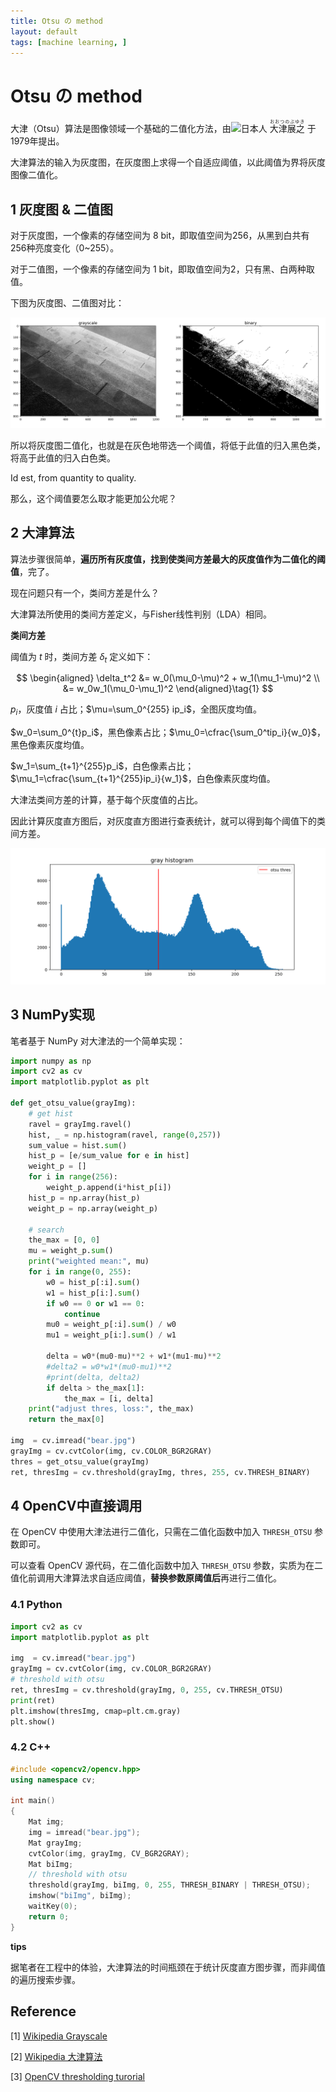 ```yaml
---
title: Otsu の method
layout: default
tags: [machine learning, ]
---
```


# Otsu の method

大津（Otsu）算法是图像领域一个基础的二值化方法，由![](https://upload.wikimedia.org/wikipedia/commons/thumb/9/9e/Flag_of_Japan.svg/38px-Flag_of_Japan.svg.png)日本人 <ruby>大津展之<rt>おおつのぶゆき</rt></ruby> 于1979年提出。

大津算法的输入为灰度图，在灰度图上求得一个自适应阈值，以此阈值为界将灰度图像二值化。



## 1 灰度图 & 二值图

对于灰度图，一个像素的存储空间为 8 bit，即取值空间为256，从黑到白共有256种亮度变化（0~255）。

对于二值图，一个像素的存储空间为 1 bit，即取值空间为2，只有黑、白两种取值。



下图为灰度图、二值图对比：

![](/img/8bit_1bit.png)

所以将灰度图二值化，也就是在灰色地带选一个阈值，将低于此值的归入黑色类，将高于此值的归入白色类。

Id est, from quantity to quality.

那么，这个阈值要怎么取才能更加公允呢？



## 2 大津算法

算法步骤很简单，**遍历所有灰度值，找到使类间方差最大的灰度值作为二值化的阈值**，完了。

现在问题只有一个，类间方差是什么？



大津算法所使用的类间方差定义，与Fisher线性判别（LDA）相同。

**类间方差**

阈值为 $t$ 时，类间方差 $\delta_t$ 定义如下：

$$
\begin{aligned}
\delta_t^2 &= w_0(\mu_0-\mu)^2 + w_1(\mu_1-\mu)^2 \\
&= w_0w_1(\mu_0-\mu_1)^2
\end{aligned}\tag{1}
$$

$p_i$，灰度值 $i$ 占比；$\mu=\sum_0^{255} ip_i$，全图灰度均值。

$w_0=\sum_0^{t}p_i$，黑色像素占比；$\mu_0=\cfrac{\sum_0^tip_i}{w_0}$，黑色像素灰度均值。

$w_1=\sum_{t+1}^{255}p_i$，白色像素占比；$\mu_1=\cfrac{\sum_{t+1}^{255}ip_i}{w_1}$，白色像素灰度均值。



大津法类间方差的计算，基于每个灰度值的占比。

因此计算灰度直方图后，对灰度直方图进行查表统计，就可以得到每个阈值下的类间方差。

![](/img/gray_histogram.png)



## 3 NumPy实现

笔者基于 NumPy 对大津法的一个简单实现：

```python
import numpy as np
import cv2 as cv
import matplotlib.pyplot as plt

def get_otsu_value(grayImg):
    # get hist
    ravel = grayImg.ravel()
    hist, _ = np.histogram(ravel, range(0,257))
    sum_value = hist.sum()
    hist_p = [e/sum_value for e in hist]
    weight_p = []
    for i in range(256):
        weight_p.append(i*hist_p[i])
    hist_p = np.array(hist_p)
    weight_p = np.array(weight_p)
    
    # search
    the_max = [0, 0]
    mu = weight_p.sum()
    print("weighted mean:", mu)
    for i in range(0, 255):
        w0 = hist_p[:i].sum()
        w1 = hist_p[i:].sum()
        if w0 == 0 or w1 == 0:
            continue
        mu0 = weight_p[:i].sum() / w0
        mu1 = weight_p[i:].sum() / w1
     
        delta = w0*(mu0-mu)**2 + w1*(mu1-mu)**2
        #delta2 = w0*w1*(mu0-mu1)**2
        #print(delta, delta2)
        if delta > the_max[1]:
            the_max = [i, delta]
    print("adjust thres, loss:", the_max)
    return the_max[0]

img  = cv.imread("bear.jpg")
grayImg = cv.cvtColor(img, cv.COLOR_BGR2GRAY)
thres = get_otsu_value(grayImg)
ret, thresImg = cv.threshold(grayImg, thres, 255, cv.THRESH_BINARY)
```



##  4 OpenCV中直接调用

在 OpenCV 中使用大津法进行二值化，只需在二值化函数中加入 <code>THRESH_OTSU</code> 参数即可。

可以查看 OpenCV 源代码，在二值化函数中加入 <code>THRESH_OTSU</code> 参数，实质为在二值化前调用大津算法求自适应阈值，**替换参数原阈值后**再进行二值化。

### 4.1 Python

```python
import cv2 as cv
import matplotlib.pyplot as plt

img  = cv.imread("bear.jpg")
grayImg = cv.cvtColor(img, cv.COLOR_BGR2GRAY)
# threshold with otsu
ret, thresImg = cv.threshold(grayImg, 0, 255, cv.THRESH_OTSU)
print(ret)
plt.imshow(thresImg, cmap=plt.cm.gray)
plt.show()
```

### 4.2 C++

```c++
#include <opencv2/opencv.hpp>
using namespace cv;

int main()
{
	Mat img;
	img = imread("bear.jpg");
	Mat grayImg;
	cvtColor(img, grayImg, CV_BGR2GRAY);
	Mat biImg;
	// threshold with otsu
	threshold(grayImg, biImg, 0, 255, THRESH_BINARY | THRESH_OTSU);
	imshow("biImg", biImg);
	waitKey(0);
	return 0;
}
```

**tips**

据笔者在工程中的体验，大津算法的时间瓶颈在于统计灰度直方图步骤，而非阈值的遍历搜索步骤。



## Reference

\[1] [Wikipedia Grayscale](https://en.wikipedia.org/wiki/Grayscale)

\[2] [Wikipedia 大津算法](https://zh.wikipedia.org/wiki/%E5%A4%A7%E6%B4%A5%E7%AE%97%E6%B3%95)

\[3] [OpenCV thresholding turorial](https://docs.opencv.org/3.4/d7/d4d/tutorial_py_thresholding.html)

